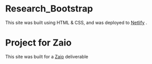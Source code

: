 # Research_Bootstrap
This site was built using HTML & CSS, and was deployed to [Netlify](https://portfolio-zaio-project.netlify.app/) .

# Project for Zaio
This site was built for a [Zaio](https://www.zaio.io/learn) deliverable

